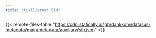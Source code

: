 ```yaml
---
title: "Auxiliares: SIH"
---
```


{{< remote-files-table "https://cdn.statically.io/gh/dankkom/datasus-metadata/main/metadata/auxiliary/sih.json" >}}
